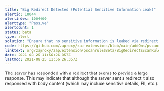 ```yaml
---
title: "Big Redirect Detected (Potential Sensitive Information Leak)"
alertid: 10044
alertindex: 1004400
alerttype: "Passive"
alertcount: 1
status: beta
type: alert
solution: "Ensure that no sensitive information is leaked via redirect responses. Redirect responses should have almost no content."
code: https://github.com/zaproxy/zap-extensions/blob/main/addOns/pscanrulesBeta/src/main/java/org/zaproxy/zap/extension/pscanrulesBeta/BigRedirectsScanRule.java
linktext: org/zaproxy/zap/extension/pscanrulesBeta/BigRedirectsScanRule.java
date: 2021-08-25 11:56:26.357Z
lastmod: 2021-08-25 11:56:26.357Z
---
```

The server has responded with a redirect that seems to provide a large response. This may indicate that although the server sent a redirect it also responded with body content (which may include sensitive details, PII, etc.).

